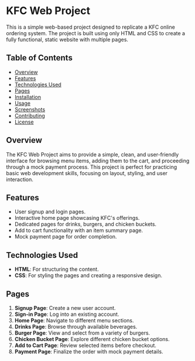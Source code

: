 # KFC Web Project

This is a simple web-based project designed to replicate a KFC online ordering system. The project is built using only HTML and CSS to create a fully functional, static website with multiple pages.

## Table of Contents
- [Overview](#overview)
- [Features](#features)
- [Technologies Used](#technologies-used)
- [Pages](#pages)
- [Installation](#installation)
- [Usage](#usage)
- [Screenshots](#screenshots)
- [Contributing](#contributing)
- [License](#license)

## Overview
The KFC Web Project aims to provide a simple, clean, and user-friendly interface for browsing menu items, adding them to the cart, and proceeding through a mock payment process. This project is perfect for practicing basic web development skills, focusing on layout, styling, and user interaction.

## Features
- User signup and login pages.
- Interactive home page showcasing KFC's offerings.
- Dedicated pages for drinks, burgers, and chicken buckets.
- Add to cart functionality with an item summary page.
- Mock payment page for order completion.

## Technologies Used
- **HTML**: For structuring the content.
- **CSS**: For styling the pages and creating a responsive design.

## Pages
1. **Signup Page**: Create a new user account.
2. **Sign-in Page**: Log into an existing account.
3. **Home Page**: Navigate to different menu sections.
4. **Drinks Page**: Browse through available beverages.
5. **Burger Page**: View and select from a variety of burgers.
6. **Chicken Bucket Page**: Explore different chicken bucket options.
7. **Add to Cart Page**: Review selected items before checkout.
8. **Payment Page**: Finalize the order with mock payment details.

